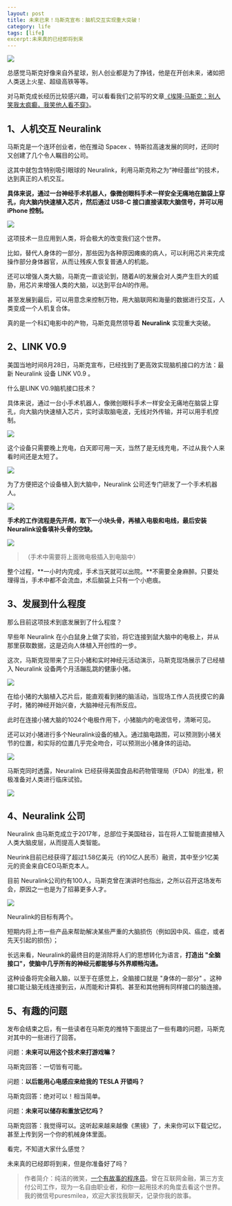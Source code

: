 ```yaml
---
layout: post
title: 未来已来！马斯克宣布：脑机交互实现重大突破！
category: life
tags: [life]
excerpt:未来真的已经即将到来
---
```


![](http://favorites.ren/assets/images/2020/it/weilai/weilai01.jpg) 

总感觉马斯克好像来自外星球，别人创业都是为了挣钱，他是在开创未来，诸如把人类送上火星、超级高铁等等。

对马斯克成长经历比较感兴趣，可以看看我们之前写的文章[《埃隆·马斯克：别人笑我太疯癫，我笑他人看不穿》](https://mp.weixin.qq.com/s/_BZdK85tr3SV0fsDwKqidw)。

## 1、人机交互 Neuralink

马斯克是一个连环创业者，他在推动 Spacex 、特斯拉高速发展的同时，还同时又创建了几个令人瞩目的公司。

这其中就包含特别吸引眼球的 Neuralink，利用马斯克称之为“神经蕾丝”的技术，达到真正的人机交互。

**具体来说，通过一台神经手术机器人，像微创眼科手术一样安全无痛地在脑袋上穿孔，向大脑内快速植入芯片，然后通过 USB-C 接口直接读取大脑信号，并可以用 iPhone 控制。**

![](http://favorites.ren/assets/images/2020/it/weilai/weilai02.jpg) 

这项技术一旦应用到人类，将会极大的改变我们这个世界。

比如，替代人身体的一部分，那些因为各种原因瘫痪的病人，可以利用芯片来完成操作部分身体器官，从而让残疾人恢复普通人的机能。

还可以增强人类大脑，马斯克一直谈论到，随着AI的发展会对人类产生巨大的威胁，用芯片来增强人类的大脑，以达到平台AI的作用。

甚至发展到最后，可以用意念来控制万物，用大脑联网和海量的数据进行交互，人类变成一个人机复合体。

真的是一个科幻电影中的产物，马斯克竟然领导着 **Neuralink** 实现重大突破。

## 2、LINK V0.9

美国当地时间8月28日，马斯克宣布，已经找到了更高效实现脑机接口的方法：最新 Neuralink 设备 LINK V0.9 。

什么是LINK V0.9脑机接口技术？

具体来说，通过一台小手术机器人，像微创眼科手术一样安全无痛地在脑袋上穿孔，向大脑内快速植入芯片，实时读取脑电波，无线对外传输，并可以用手机控制。

![](http://favorites.ren/assets/images/2020/it/weilai/weilai03.jpg) 

这个设备只需要晚上充电，白天即可用一天，当然了是无线充电，不过从我个人来看时间还是太短了。

![](http://favorites.ren/assets/images/2020/it/weilai/weilai04.jpg) 

为了方便把这个设备植入到大脑中，Neuralink 公司还专门研发了一个手术机器人。

![](http://favorites.ren/assets/images/2020/it/weilai/weilai05.jpg) 

**手术的工作流程是先开颅，取下一小块头骨，再植入电极和电线，最后安装Neuralink设备填补头骨的空缺。**

![](http://favorites.ren/assets/images/2020/it/weilai/weilai06.jpg) 

>（手术中需要将上面微电极插入到电脑中）

整个过程，**一小时内完成，手术当天就可以出院。**不需要全身麻醉。只要处理得当，手术中都不会流血，术后脑袋上只有一个小疤痕。

## 3、发展到什么程度

那么目前这项技术到底发展到了什么程度？

早些年 Neuralink 在小白鼠身上做了实验，将它连接到鼠大脑中的电极上，并从那里获取数据，这是迈向人体植入开创性的一步。

这次，马斯克现带来了三只小猪和实时神经元活动演示，马斯克现场展示了已经植入 Neuralink 设备两个月活蹦乱跳的健康小猪。

![](http://favorites.ren/assets/images/2020/it/weilai/weilai07.jpg) 

在给小猪的大脑植入芯片后，能直观看到猪的脑活动，当现场工作人员抚摸它的鼻子时，猪的神经开始兴奋，大脑神经元有所反应。

此时在连接小猪大脑的1024个电极作用下，小猪脑内的电波信号，清晰可见。
     
还可以对小猪进行多个Neuralink设备的植入。通过脑电路图，可以预测到小猪关节的位置，和实际的位置几乎完全吻合，可以预测出小猪身体的运动。

![](http://favorites.ren/assets/images/2020/it/weilai/weilai08.jpg) 

马斯克同时透露，Neuralink 已经获得美国食品和药物管理局（FDA）的批准，积极准备对人类进行临床试验。

![](http://favorites.ren/assets/images/2020/it/weilai/weilai09.jpg) 

## 4、Neuralink 公司

Neuralink 由马斯克成立于2017年，总部位于美国硅谷，旨在将人工智能直接植入人类大脑皮层，从而提高人类智能。

Neurink目前已经获得了超过1.58亿美元（约10亿人民币）融资，其中至少1亿美元的资金来自CEO马斯克本人。

目前 Neuralink公司约有100人，马斯克曾在演讲时也指出，之所以召开这场发布会，原因之一也是为了招募更多人才。

![](http://favorites.ren/assets/images/2020/it/weilai/weilai10.jpg) 

Neuralink的目标有两个。

短期内将上市一些产品来帮助解决某些严重的大脑损伤（例如因中风、癌症，或者先天引起的损伤）；

长远来看，Neuralink的最终目的是消除将人们的思想转化为语言，**打造出 "全脑接口"，使脑中几乎所有的神经元都能够与外界顺畅沟通。**

这种设备将完全融入脑，以至于在感觉上，全脑接口就是 "身体的一部分" 。这种接口能让脑无线连接到云，从而能和计算机、甚至和其他拥有同样接口的脑连接。

## 5、有趣的问题

发布会结束之后，有一些读者在马斯克的推特下面提出了一些有趣的问题，马斯克对其中的一些进行了回答。

问题：**未来可以用这个技术来打游戏嘛？**

马斯克回答：一切皆有可能。


问题：**以后能用心电感应来给我的 TESLA 开锁吗？**

马斯克回答：绝对可以！相当简单。


问题：**未来可以储存和重放记忆吗？**

马斯克回答：我觉得可以。这听起来越来越像《黑镜》了，未来你可以下载记忆，甚至上传到另一个你的机械身体里面。


看完，不知道大家什么感觉？

未来真的已经即将到来，但是你准备好了吗？

>作者简介：纯洁的微笑，[一个有故事的程序员](http://www.ityouknow.com/life/2020/03/25/fengkou-10year.html)。曾在互联网金融，第三方支付公司工作，现为一名自由职业者，和你一起用技术的角度去看这个世界。我的微信号puresmilea，欢迎大家找我聊天，记录你我的故事。



